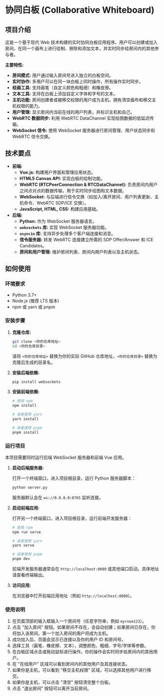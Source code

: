 # 协同白板 (Collaborative Whiteboard)

## 项目介绍

这是一个基于现代 Web 技术构建的实时协同白板应用程序。用户可以创建或加入房间，在同一个画布上进行绘制、擦除和添加文本，并实时同步给房间内的其他参与者。

**主要特性:**

*   **房间模式:** 用户通过输入房间号进入独立的白板空间。
*   **实时协作:** 多用户可以在同一块白板上同时操作，所有操作实时同步。
*   **绘画工具:** 支持画笔（自定义颜色和粗细）和橡皮擦。
*   **文本工具:** 支持在白板上添加自定义字体和字号的文本。
*   **主机功能:** 房间创建者或被移交权限的用户成为主机，拥有清空画布和移交主机权限的能力。
*   **用户管理:** 显示房间内当前在线的用户列表，并标识主机和自己。
*   **WebRTC 数据同步:** 利用 WebRTC DataChannel 实现绘图数据的低延迟传输。
*   **WebSocket 信令:** 使用 WebSocket 服务器进行房间管理、用户状态同步和 WebRTC 信令交换。

## 技术要点

*   **前端:**
    *   **Vue.js:** 构建用户界面和管理应用状态。
    *   **HTML5 Canvas API:** 实现白板的绘制功能。
    *   **WebRTC (RTCPeerConnection & RTCDataChannel):** 负责房间内用户之间点对点的数据传输，用于实时同步绘图和文本数据。
    *   **WebSocket:** 与后端进行信令交换（如加入/离开房间、用户列表更新、主机命令、WebRTC SDP/ICE 交换）。
    *   **JavaScript, HTML, CSS:** 构建应用基础。
*   **后端:**
    *   **Python:** 作为 WebSocket 服务器语言。
    *   **`websockets` 库:** 实现 WebSocket 服务器功能。
    *   **`asyncio` 库:** 支持异步处理多个客户端连接和消息。
    *   **信令服务器:** 转发 WebRTC 连接建立所需的 SDP Offer/Answer 和 ICE Candidates。
    *   **房间和用户管理:** 维护房间列表、房间内用户列表以及主机状态。

## 如何使用

### 环境要求

*   Python 3.7+
*   Node.js (推荐 LTS 版本)
*   npm 或 yarn 或 pnpm

### 安装步骤

1.  **克隆仓库:**

    ```bash
    git clone <你的仓库地址>
    cd <你的仓库目录>
    ```
    请将 `<你的仓库地址>` 替换为你的实际 GitHub 仓库地址，`<你的仓库目录>` 替换为克隆后生成的目录名。

2.  **安装后端依赖:**

    ```bash
    pip install websockets
    ```

3.  **安装前端依赖:**

    ```bash
    # 使用 npm
    npm install

    # 或者使用 yarn
    yarn install

    # 或者使用 pnpm
    pnpm install
    ```

### 运行项目

本项目需要同时运行后端 WebSocket 服务器和前端 Vue 应用。

1.  **启动后端服务器:**

    打开一个终端窗口，进入项目根目录，运行 Python 服务器脚本：

    ```bash
    python server.py
    ```
    服务器默认会在 `ws://0.0.0.0:8765` 监听连接。

2.  **启动前端应用:**

    打开另一个终端窗口，进入项目根目录，运行前端开发服务器：

    ```bash
    # 使用 npm
    npm run serve

    # 或者使用 yarn
    yarn serve

    # 或者使用 pnpm
    pnpm dev
    ```
    前端开发服务器通常会在 `http://localhost:8080` 或其他端口启动。具体地址请查看终端输出。

3.  **访问应用:**

    在浏览器中打开前端应用地址（例如 `http://localhost:8080`）。

### 使用说明

1.  在页面顶部的输入框输入一个房间号（任意字符串，例如 `myroom123`）。
2.  点击 "加入房间" 按钮。如果房间不存在，会自动创建；如果房间已存在，你将加入该房间。第一个加入房间的用户将成为主机。
3.  成功加入后，页面会显示已连接以及你的用户 ID 和房间号。
4.  选择工具（画笔、橡皮擦、文本），调整颜色、粗细、字号/字体等参数。
5.  在白板区域点击或拖动鼠标进行操作。你的操作会实时同步给房间内的其他用户。
6.  在 "在线用户" 区域可以看到房间内的其他用户及其连接状态。
7.  如果你是主机，可以看到 "移交主机权限" 区域，可以选择其他用户进行移交。
8.  如果你是主机，可以点击 "清空" 按钮清空整个白板。
9.  点击 "退出房间" 按钮可以离开当前房间。
